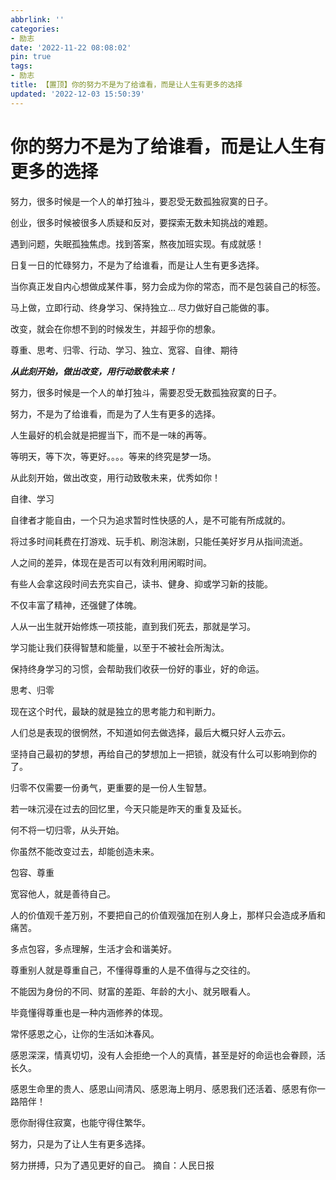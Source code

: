```yaml
---
abbrlink: ''
categories:
- 励志
date: '2022-11-22 08:08:02'
pin: true
tags:
- 励志
title: 【置顶】你的努力不是为了给谁看，而是让人生有更多的选择
updated: '2022-12-03 15:50:39'
---
```

# 你的努力不是为了给谁看，而是让人生有更多的选择

努力，很多时候是一个人的单打独斗，要忍受无数孤独寂寞的日子。

创业，很多时候被很多人质疑和反对，要探索无数未知挑战的难题。

遇到问题，失眠孤独焦虑。找到答案，熬夜加班实现。有成就感！

日复一日的忙碌努力，不是为了给谁看，而是让人生有更多选择。

当你真正发自内心想做成某件事，努力会成为你的常态，而不是包装自己的标签。

马上做，立即行动、终身学习、保持独立... 尽力做好自己能做的事。

改变，就会在你想不到的时候发生，并超乎你的想象。

尊重、思考、归零、行动、学习、独立、宽容、自律、期待

***从此刻开始，做出改变，用行动致敬未来！***

努力，很多时候是一个人的单打独斗，需要忍受无数孤独寂寞的日子。

努力，不是为了给谁看，而是为了人生有更多的选择。

人生最好的机会就是把握当下，而不是一味的再等。

等明天，等下次，等更好。。。。等来的终究是梦一场。

从此刻开始，做出改变，用行动致敬未来，优秀如你！

自律、学习

自律者才能自由，一个只为追求暂时性快感的人，是不可能有所成就的。

将过多时间耗费在打游戏、玩手机、刷泡沫剧，只能任美好岁月从指间流逝。

人之间的差异，体现在是否可以有效利用闲暇时间。

有些人会拿这段时间去充实自己，读书、健身、抑或学习新的技能。

不仅丰富了精神，还强健了体魄。

人从一出生就开始修炼一项技能，直到我们死去，那就是学习。

学习能让我们获得智慧和能量，以至于不被社会所淘汰。

保持终身学习的习惯，会帮助我们收获一份好的事业，好的命运。

思考、归零

现在这个时代，最缺的就是独立的思考能力和判断力。

人们总是表现的很惘然，不知道如何去做选择，最后大概只好人云亦云。

坚持自己最初的梦想，再给自己的梦想加上一把锁，就没有什么可以影响到你的了。

归零不仅需要一份勇气，更重要的是一份人生智慧。

若一味沉浸在过去的回忆里，今天只能是昨天的重复及延长。

何不将一切归零，从头开始。

你虽然不能改变过去，却能创造未来。

包容、尊重

宽容他人，就是善待自己。

人的价值观千差万别，不要把自己的价值观强加在别人身上，那样只会造成矛盾和痛苦。

多点包容，多点理解，生活才会和谐美好。

尊重别人就是尊重自己，不懂得尊重的人是不值得与之交往的。

不能因为身份的不同、财富的差距、年龄的大小、就另眼看人。

毕竟懂得尊重也是一种内涵修养的体现。

常怀感恩之心，让你的生活如沐春风。

感恩深深，情真切切，没有人会拒绝一个人的真情，甚至是好的命运也会眷顾，活长久。

感恩生命里的贵人、感恩山间清风、感恩海上明月、感恩我们还活着、感恩有你一路陪伴！

愿你耐得住寂寞，也能守得住繁华。

努力，只是为了让人生有更多选择。

努力拼搏，只为了遇见更好的自己。
摘自：人民日报
